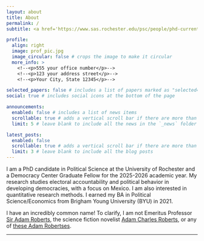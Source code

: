 ```yaml
---
layout: about
title: About
permalink: /
subtitle: <a href='https://www.sas.rochester.edu/psc/people/phd-current.php'>Political Science PhD Candidate, University of Rochester</a>

profile:
  align: right
  image: prof_pic.jpg
  image_circular: false # crops the image to make it circular
  more_info: >
    <!--<p>555 your office number</p>-->
    <!--<p>123 your address street</p>-->
    <!--<p>Your City, State 12345</p>-->

selected_papers: false # includes a list of papers marked as "selected={true}"
social: true # includes social icons at the bottom of the page

announcements:
  enabled: false # includes a list of news items
  scrollable: true # adds a vertical scroll bar if there are more than 3 news items
  limit: 5 # leave blank to include all the news in the `_news` folder

latest_posts:
  enabled: false
  scrollable: true # adds a vertical scroll bar if there are more than 3 new posts items
  limit: 3 # leave blank to include all the blog posts
---
```


I am a PhD candidate in Political Science at the University of Rochester and a Democracy Center Graduate Fellow for the 2025-2026 academic year. My research studies electoral accountability and political behavior in developing democracies, with a focus on Mexico. I am also interested in quantitative research methods. I earned my BA in Political Science/Economics from Brigham Young University (BYU) in 2021.

I have an incredibly common name! To clarify, I am not Emeritus Professor [Sir Adam Roberts](<https://en.wikipedia.org/wiki/Adam_Roberts_(scholar)>), the science fiction novelist [Adam Charles Roberts](<https://en.wikipedia.org/wiki/Adam_Roberts_(British_writer)>), or any of [these Adam Robertses](<https://adamdnroberts.github.io/adam_roberts_directory/>).

---
